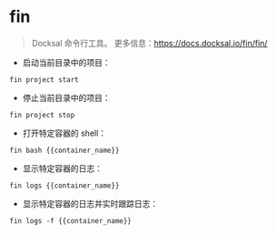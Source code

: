 # fin

> Docksal 命令行工具。
> 更多信息：<https://docs.docksal.io/fin/fin/>

- 启动当前目录中的项目：

`fin project start`

- 停止当前目录中的项目：

`fin project stop`

- 打开特定容器的 shell：

`fin bash {{container_name}}`

- 显示特定容器的日志：

`fin logs {{container_name}}`

- 显示特定容器的日志并实时跟踪日志：

`fin logs -f {{container_name}}`